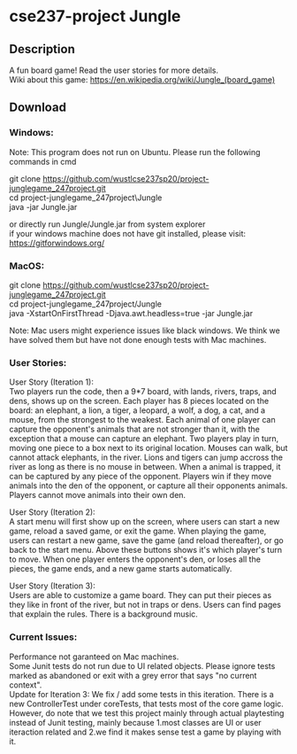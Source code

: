 # cse237-project Jungle

## Description
A fun board game! Read the user stories for more details. \
Wiki about this game: https://en.wikipedia.org/wiki/Jungle_(board_game) 

## Download

### Windows:
Note: This program does not run on Ubuntu. Please run the following commands in cmd

git clone https://github.com/wustlcse237sp20/project-junglegame_247project.git \
cd project-junglegame_247project\Jungle \
java -jar Jungle.jar

or directly run Jungle/Jungle.jar from system explorer\
if your windows machine does not have git installed, please visit: \
https://gitforwindows.org/

### MacOS:

git clone https://github.com/wustlcse237sp20/project-junglegame_247project.git \
cd project-junglegame_247project/Jungle \
java -XstartOnFirstThread -Djava.awt.headless=true -jar Jungle.jar

Note: Mac users might experience issues like black windows. We think we have solved them but have not done enough tests with Mac machines.

### User Stories:
User Story (Iteration 1): \
  Two players run the code, then a 9*7 board, with lands, rivers, traps, and dens, shows up on the screen. Each player has 8 pieces located on the board: an elephant, a lion, a tiger, a leopard, a wolf, a dog, a cat, and a mouse, from the strongest to the weakest. Each animal of one player can capture the opponent's animals that are not stronger than it, with the exception that a mouse can capture an elephant. Two players play in turn, moving one piece to a box next to its original location. Mouses can walk, but cannot attack elephants, in the river. Lions and tigers can jump accross the river as long as there is no mouse in between. When a animal is trapped, it can be captured by any piece of the opponent. Players win if they move animals into the den of the opponent, or capture all their opponents animals. Players cannot move animals into their own den.

User Story (Iteration 2): \
  A start menu will first show up on the screen, where users can start a new game, reload a saved game, or exit the game. When playing the game, users can restart a new game, save the game (and reload thereafter), or go back to the start menu. Above these buttons shows it's which player's turn to move. When one player enters the opponent's den, or loses all the pieces, the game ends, and a new game starts automatically.

User Story (Iteration 3): \
  Users are able to customize a game board. They can put their pieces as they like in front of the river, but not in traps or dens. Users can find pages that explain the rules. There is a background music.

### Current Issues:
  Performance not garanteed on Mac machines. \
  Some Junit tests do not run due to UI related objects. Please ignore tests marked as abandoned or exit with a grey error that says "no current context". \
  Update for Iteration 3: We fix / add some tests in this iteration. There is a new ControllerTest under coreTests, that tests most of the core game logic. However, do note that we test this project mainly through actual playtesting instead of Junit testing, mainly because 1.most classes are UI or user iteraction related and 2.we find it makes sense test a game by playing with it.

